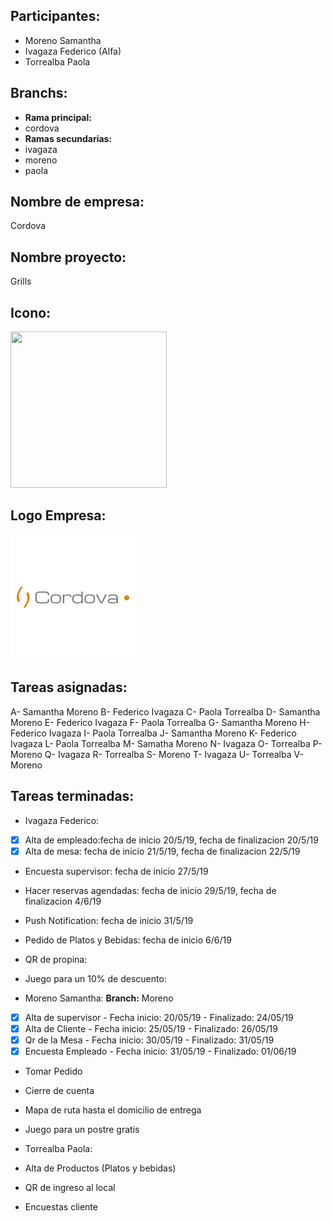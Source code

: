 ## Participantes: 
* Moreno Samantha
* Ivagaza Federico (Alfa)
* Torrealba Paola

## Branchs: 
* **Rama principal:**
* cordova
* **Ramas secundarias:**
* ivagaza
* moreno
* paola
 
## Nombre de empresa: 
Cordova
## Nombre proyecto: 
Grills

## Icono: 
<img src="https://github.com/feche92/2019_TP_PPS_Comanda/blob/cordova/src/assets/Imagenes/icon.png" width=250px height=250px></img>

## Logo Empresa: 

![alt text](https://github.com/feche92/2019_TP_PPS_Comanda/blob/cordova/src/assets/Imagenes/logo.png)

## Tareas asignadas:

A- Samantha Moreno
B- Federico Ivagaza
C- Paola Torrealba
D- Samantha Moreno
E- Federico Ivagaza
F- Paola Torrealba
G- Samantha Moreno
H- Federico Ivagaza
I- Paola Torrealba
J- Samantha Moreno
K- Federico Ivagaza
L- Paola Torrealba
M- Samatha Moreno
N- Ivagaza
O- Torrealba
P- Moreno
Q- Ivagaza
R- Torrealba
S- Moreno
T- Ivagaza
U- Torrealba
V- Moreno

## Tareas terminadas:

* Ivagaza Federico:

* [x] Alta de empleado:fecha de inicio 20/5/19, fecha de finalizacion 20/5/19
* [x] Alta de mesa: fecha de inicio 21/5/19, fecha de finalizacion 22/5/19
* Encuesta supervisor: fecha de inicio 27/5/19
* Hacer reservas agendadas: fecha de inicio 29/5/19, fecha de finalizacion 4/6/19
* Push Notification: fecha de inicio 31/5/19
* Pedido de Platos y Bebidas: fecha de inicio 6/6/19
* QR de propina:
* Juego para un 10% de descuento:


* Moreno Samantha:
**Branch:** Moreno

* [X] Alta de supervisor - Fecha inicio: 20/05/19 - Finalizado: 24/05/19
* [X] Alta de Cliente - Fecha inicio: 25/05/19 - Finalizado: 26/05/19
* [X] Qr de la Mesa - Fecha inicio: 30/05/19 - Finalizado: 31/05/19
* [X] Encuesta Empleado - Fecha inicio: 31/05/19 - Finalizado: 01/06/19
*  Tomar Pedido
*  Cierre de cuenta
*  Mapa de ruta hasta el domicilio de entrega
*  Juego para un postre gratis

* Torrealba Paola:
* Alta de Productos (Platos y bebidas)
* QR de ingreso al local
* Encuestas cliente




